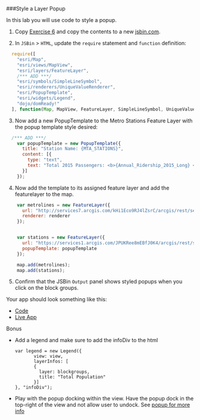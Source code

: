 ###Style a Layer Popup

In this lab you will use code to style a popup.

1. Copy [Exercise 6](https://github.com/jofraley/Hacking_JavaScript/blob/master/labs/jsapi/style_feature_layer/js411_stylingfeatures.html) and copy the contents to a new [jsbin.com](http://jsbin.com).

2. In `JSBin` > `HTML`, update the `require` statement and `function` definition:

  ```javascript
    require([
      "esri/Map",
      "esri/views/MapView",
      "esri/layers/FeatureLayer",
      /*** ADD ***/
      "esri/symbols/SimpleLineSymbol",
      "esri/renderers/UniqueValueRenderer",
      "esri/PopupTemplate",
      "esri/widgets/Legend",
      "dojo/domReady!"
    ], function(Map, MapView, FeatureLayer, SimpleLineSymbol, UniqueValueRenderer, PopupTemplate, Legend) {
  ```

3. Now add a new PopupTemplate to the Metro Stations Feature Layer with the popup template style desired:

  ```javascript
    /*** ADD ***/
      var popupTemplate = new PopupTemplate({
        title: "Station Name: {MTA_STATIONS}",
        content: [{ 
          type: "text",     
          text: "Total 2015 Passengers: <b>{Annual_Ridership_2015_Long} </b>. <br>Busyness Ranking: <b>{F2015_Rank_Annual}</b>"
        }]
      });
  ```
4. Now add the template to its assigned feature layer and add the featurelayer to the map.

  ```javascript
      var metrolines = new FeatureLayer({
        url: "http://services7.arcgis.com/kHi1Eco9RJ4lZsrC/arcgis/rest/services/NYC_Subway_Routes/FeatureServer",
        renderer: renderer
      });


      var stations = new FeatureLayer({
        url: "https://services1.arcgis.com/JPUKRee8mEBfJ0K4/arcgis/rest/services/NYC_Subway_Stations_2015/FeatureServer",
        popupTemplate: popupTemplate
      });

      map.add(metrolines);
      map.add(stations);
  ```

5. Confirm that the JSBin `Output` panel shows styled popups when you click on the block groups.

Your app should look something like this:
* [Code](https://github.com/jofraley/Hacking_JavaScript/blob/master/labs/jsapi/style_simple_popup/js411popup.html)
* [Live App](http://jofraley.github.io/Hacking_JavaScript/labs/jsapi/style_simple_popup/js411popup.html)

Bonus
* Add a legend and make sure to add the infoDiv to the html
  ```
  var legend = new Legend({
         view: view,
         layerInfos: [
         {
           layer: blockgroups,
           title: "Total Population"
         }]
  }, "infoDiv");
* Play with the popup docking within the view.  Have the popup dock in the top-right of the view and not allow user to undock.  See [popup for more info](https://developers.arcgis.com/javascript/latest/api-reference/esri-widgets-Popup.html#dockOptions)
